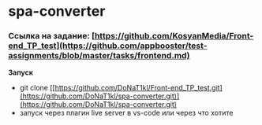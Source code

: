 # spa-converter

### Ссылка на задание: [https://github.com/KosyanMedia/Front-end_TP_test](https://github.com/appbooster/test-assignments/blob/master/tasks/frontend.md)

**Запуск**
- git clone [[https://github.com/DoNaT1kl/Front-end_TP_test.git](https://github.com/DoNaT1kl/spa-converter.git)](https://github.com/DoNaT1kl/spa-converter.git)
- запуск через плагин live server в vs-code или через что хотите
